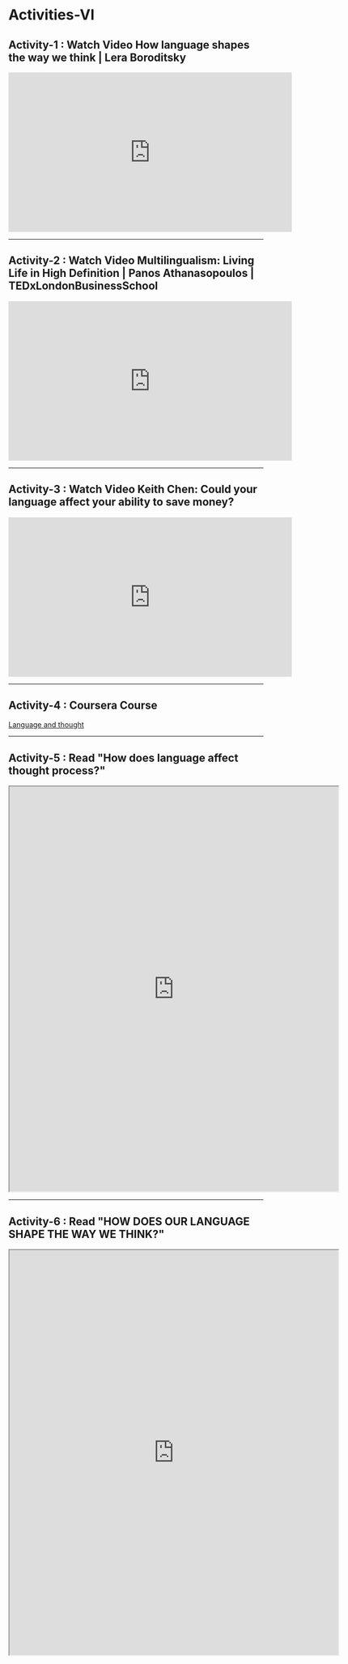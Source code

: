 # Activities-VI

## Activity-1 : Watch Video How language shapes the way we think | Lera Boroditsky

<iframe width="560" height="315" src="https://www.youtube.com/embed/RKK7wGAYP6k" title="YouTube video player" frameborder="0" allow="accelerometer; autoplay; clipboard-write; encrypted-media; gyroscope; picture-in-picture" allowfullscreen></iframe>

---

## Activity-2 : Watch Video Multilingualism: Living Life in High Definition | Panos Athanasopoulos | TEDxLondonBusinessSchool

<iframe width="560" height="315" src="https://www.youtube.com/embed/GKzy7u-StXY" title="YouTube video player" frameborder="0" allow="accelerometer; autoplay; clipboard-write; encrypted-media; gyroscope; picture-in-picture" allowfullscreen></iframe>

---

## Activity-3 : Watch Video Keith Chen: Could your language affect your ability to save money?

<iframe width="560" height="315" src="https://www.youtube.com/embed/lw3YTbubyjI" title="YouTube video player" frameborder="0" allow="accelerometer; autoplay; clipboard-write; encrypted-media; gyroscope; picture-in-picture" allowfullscreen></iframe>

---

## Activity-4 : Coursera Course

[Language and thought](https://www.coursera.org/lecture/introduction-psychology/language-and-thought-4Oavf?utm_source=mobile&utm_medium=page_share&utm_content=vlp&utm_campaign=top_button)

---

## Activity-5 : Read "How does language affect thought process?"

<iframe src="https://www.indiatoday.in/education-today/featurephilia/story/language-and-thought-process-334782-2016-08-12" width="650" height="800"></iframe>

---

## Activity-6 : Read "HOW DOES OUR LANGUAGE SHAPE THE WAY WE THINK?"

<iframe src="https://www.edge.org/conversation/how-does-our-language-shape-the-way-we-think" width="650" height="800"></iframe>

